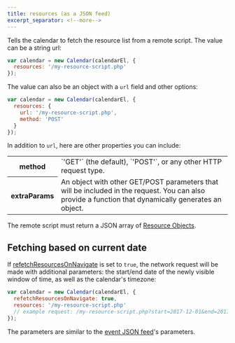 ```yaml
---
title: resources (as a JSON feed)
excerpt_separator: <!--more-->
---
```


Tells the calendar to fetch the resource list from a remote script.<!--more--> The value can be a string url:

```js
var calendar = new Calendar(calendarEl, {
  resources: '/my-resource-script.php'
});
```

The value can also be an object with a `url` field and other options:

```js
var calendar = new Calendar(calendarEl, {
  resources: {
    url: '/my-resource-script.php',
    method: 'POST'
  }
});
```

In addition to `url`, here are other properties you can include:

<table>

<tr>
<th>method</th>
<td markdown='1'>
`'GET'` (the default), `'POST'`, or any other HTTP request type.
</td>
</tr>

<tr>
<th>extraParams</th>
<td markdown='1'>
An object with other GET/POST parameters that will be included in the request.
You can also provide a function that dynamically generates an object.
</td>
</tr>

</table>

The remote script must return a JSON array of [Resource Objects](resource-object).


## Fetching based on current date

If [refetchResourcesOnNavigate](refetchResourcesOnNavigate) is set to `true`, the network request will be made with additional parameters: the start/end date of the newly visible window of time, as well as the calendar's timezone:

```js
var calendar = new Calendar(calendarEl, {
  refetchResourcesOnNavigate: true,
  resources: '/my-resource-script.php'
  // example request: /my-resource-script.php?start=2017-12-01&end=2017-01-12&timezone=UTC
});
```

The parameters are similar to the [event JSON feed](events-function)'s parameters.
